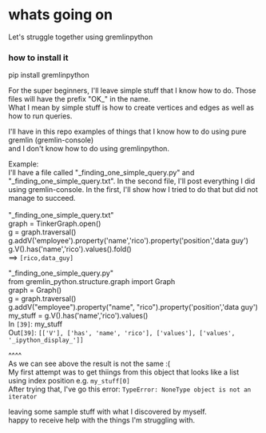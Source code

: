 # whats going on
Let's struggle together using gremlinpython <br/>


### how to install it<br/>
pip install gremlinpython<br/>


For the super beginners, I'll leave simple stuff that I know how to do. Those files will have the prefix "OK_" in the name. <br/>
What I mean by simple stuff is how to create vertices and edges as well as how to run queries.<br/>

I'll have in this repo examples of things that I know how to do using pure gremlin (gremlin-console)<br/>
and I don't know how to do using gremlinpython.<br/>

Example:<br/>
I'll have a file called "_finding_one_simple_query.py" and "_finding_one_simple_query.txt". In the second file, I'll post everything I did <br/>
using gremlin-console. In the first, I'll show how I tried to do that but did not manage to succeed. <br/>
<br/>
"_finding_one_simple_query.txt"<br/>
graph  = TinkerGraph.open()<br/>
g = graph.traversal()<br/>
g.addV('employee').property('name','rico').property('position','data guy')<br/>
g.V().has('name','rico').values().fold()<br/>
==> `[rico,data_guy]`<br/>

"_finding_one_simple_query.py"<br/>
from gremlin_python.structure.graph import Graph<br/>
graph = Graph()<br/>
g = graph.traversal()<br/>
g.addV("employee").property("name", "rico").property('position','data guy')<br/>
my_stuff = g.V().has('name','rico').values()<br/>
In `[39]`: my_stuff<br/>
Out`[39]`: `[['V'], ['has', 'name', 'rico'], ['values'], ['values', '_ipython_display_']]`<br/>

^^^^<br/>
As we can see above the result is not the same :(<br/>
My first attempt was to get thiings from this object that looks like a list<br/>
using index position e.g. `my_stuff[0]`<br/>
After trying that, I've go this error: `TypeError: NoneType object is not an iterator`<br/>


 
leaving some sample stuff with what I discovered by myself. <br/>
happy to receive help with the things I'm struggling with.<br/>

